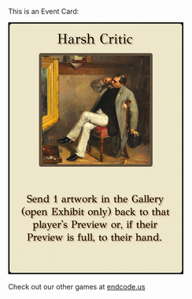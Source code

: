 This is an Event Card: 
 
 ![alt text](Harsh_Critic[face,3].png?raw=true "Event Card")  
 
 
 
 
 
 Check out our other games at [endcode.us](https://endcode.us/)